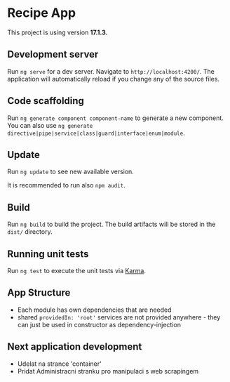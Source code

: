 # Recipe App

This project is using version **17.1.3.**

## Development server

Run `ng serve` for a dev server. Navigate to `http://localhost:4200/`. The application will automatically reload if you change any of the source files.

## Code scaffolding

Run `ng generate component component-name` to generate a new component. You can also use `ng generate directive|pipe|service|class|guard|interface|enum|module`.

## Update

Run `ng update` to see new available version.

It is recommended to run also `npm audit`.

## Build

Run `ng build` to build the project. The build artifacts will be stored in the `dist/` directory.

## Running unit tests

Run `ng test` to execute the unit tests via [Karma](https://karma-runner.github.io).

## App Structure

- Each module has own dependencies that are needed
- shared `providedIn: 'root'` services are not provided anywhere - they can just be used in constructor as dependency-injection

## Next application development
- Udelat na strance 'container'
- Pridat Administracni stranku pro manipulaci s web scrapingem
